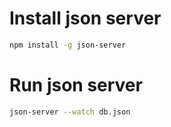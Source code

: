 
# Install json server

```sh
npm install -g json-server
```
# Run json server

```sh
json-server --watch db.json
```